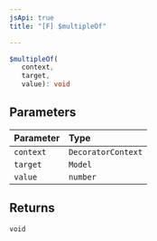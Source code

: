 ```yaml
---
jsApi: true
title: "[F] $multipleOf"

---
```

```ts
$multipleOf(
   context, 
   target, 
   value): void
```

## Parameters

| Parameter | Type |
| :------ | :------ |
| `context` | `DecoratorContext` |
| `target` | `Model` |
| `value` | `number` |

## Returns

`void`
